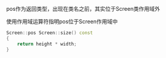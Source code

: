 pos作为返回类型，出现在类名之前，其实位于Screen类作用域外

使用作用域运算符指明pos位于Screen作用域中

```c++
Screen::pos Screen::size() const
{
    return height * width;
}
```

